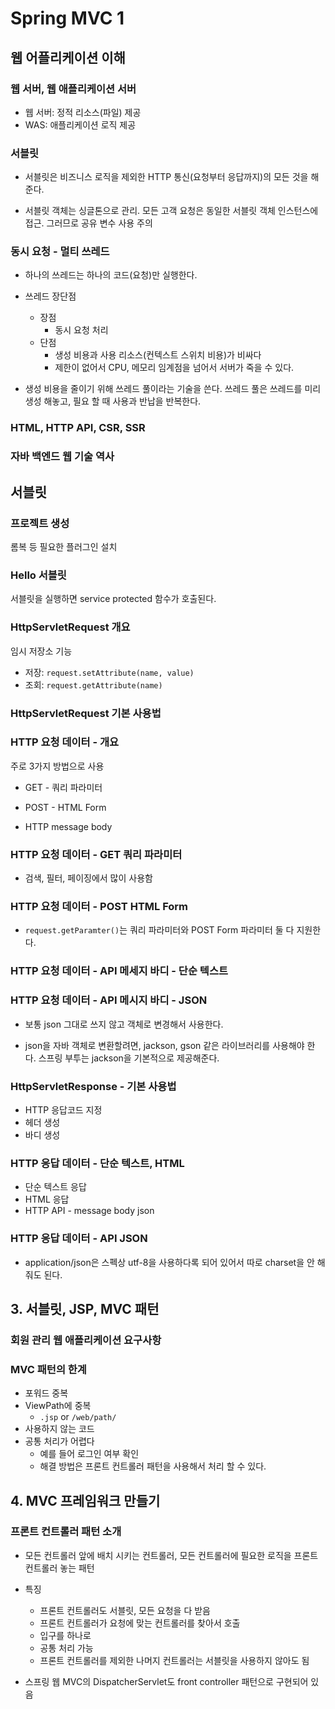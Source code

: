 # Spring MVC 1

## 웹 어플리케이션 이해

### 웹 서버, 웹 애플리케이션 서버

- 웹 서버: 정적 리소스(파일) 제공
- WAS: 애플리케이션 로직 제공

### 서블릿

- 서블릿은 비즈니스 로직을 제외한 HTTP 통신(요청부터 응답까지)의 모든 것을 해준다.

- 서블릿 객체는 싱글톤으로 관리. 모든 고객 요청은 동일한 서블릿 객체 인스턴스에 접근. 그러므로 공유 변수 사용 주의

### 동시 요청 - 멀티 쓰레드

- 하나의 쓰레드는 하나의 코드(요청)만 실행한다.

- 쓰레드 장단점

  - 장점
    - 동시 요청 처리
  - 단점
    - 생성 비용과 사용 리소스(컨텍스트 스위치 비용)가 비싸다
    - 제한이 없어서 CPU, 메모리 임계점을 넘어서 서버가 죽을 수 있다.

- 생성 비용을 줄이기 위해 쓰레드 풀이라는 기술을 쓴다. 쓰레드 풀은 쓰레드를 미리 생성 해놓고, 필요 할 때 사용과 반납을 반복한다.

### HTML, HTTP API, CSR, SSR

### 자바 백엔드 웹 기술 역사

## 서블릿

### 프로젝트 생성

롬복 등 필요한 플러그인 설치

### Hello 서블릿

서블릿을 실행하면 service protected 함수가 호출된다.

### HttpServletRequest 개요

임시 저장소 기능

- 저장: `request.setAttribute(name, value)`
- 조회: `request.getAttribute(name)`

### HttpServletRequest 기본 사용법

### HTTP 요청 데이터 - 개요

주로 3가지 방법으로 사용

- GET - 쿼리 파라미터

- POST - HTML Form

- HTTP message body

### HTTP 요청 데이터 - GET 쿼리 파라미터

- 검색, 필터, 페이징에서 많이 사용함

### HTTP 요청 데이터 - POST HTML Form

- `request.getParamter()`는 쿼리 파라미터와 POST Form 파라미터 둘 다 지원한다.

### HTTP 요청 데이터 - API 메세지 바디 - 단순 텍스트

### HTTP 요청 데이터 - API 메시지 바디 - JSON

- 보통 json 그대로 쓰지 않고 객체로 변경해서 사용한다.

- json을 자바 객체로 변환할려면, jackson, gson 같은 라이브러리를 사용해야 한다. 스프링 부투는 jackson을 기본적으로 제공해준다.

### HttpServletResponse - 기본 사용법

- HTTP 응답코드 지정
- 헤더 생성
- 바디 생성

### HTTP 응답 데이터 - 단순 텍스트, HTML

- 단순 텍스트 응답
- HTML 응답
- HTTP API - message body json

### HTTP 응답 데이터 - API JSON

- application/json은 스펙상 utf-8을 사용하다록 되어 있어서 따로 charset을 안 해줘도 된다.

## 3. 서블릿, JSP, MVC 패턴

### 회원 관리 웹 애플리케이션 요구사항


### MVC 패턴의 한계

- 포워드 중복
- ViewPath에 중복
  - `.jsp` or `/web/path/`
- 사용하지 않는 코드
- 공통 처리가 어렵다
  - 예를 들어 로그인 여부 확인
  - 해결 방법은 프론트 컨트롤러 패턴을 사용해서 처리 할 수 있다.

## 4. MVC 프레임워크 만들기

### 프론트 컨트롤러 패턴 소개

- 모든 컨트롤러 앞에 배치 시키는 컨트롤러, 모든 컨트롤러에 필요한 로직을 프론트 컨트롤러 놓는 패턴

- 특징
  - 프론트 컨트롤러도 서블릿, 모든 요청을 다 받음
  - 프론트 컨트롤러가 요청에 맞는 컨트롤러를 찾아서 호출
  - 입구를 하나로
  - 공통 처리 가능
  - 프론트 컨트롤러를 제외한 나머지 컨트롤러는 서블릿을 사용하지 않아도 됨


- 스프링 웹 MVC의 DispatcherServlet도 front controller 패턴으로 구현되어 있음